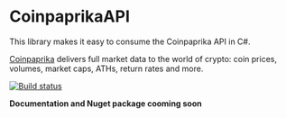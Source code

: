 # CoinpaprikaAPI

This library makes it easy to consume the Coinpaprika API in C#.

[Coinpaprika](https://coinpaprika.com) delivers full market data to the world of crypto: coin prices, volumes, market caps, ATHs, return rates and more.

[![Build status](https://ci.appveyor.com/api/projects/status/ot4gk0t8rg1apxac/branch/master?svg=true)](https://ci.appveyor.com/project/MSiccDev/coinpaprikaapi/branch/master) 

**Documentation and Nuget package cooming soon**
